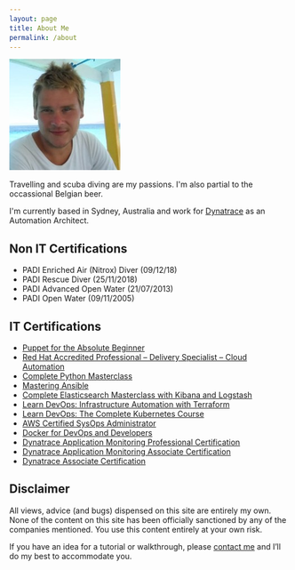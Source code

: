 ```yaml
---
layout: page
title: About Me
permalink: /about
---
```


<img src="images/me.jpg" alt="Adam Gardner"/>

Travelling and scuba diving are my passions. I'm also partial to the occassional Belgian beer.

I'm currently based in Sydney, Australia and work for [Dynatrace](https://dynatrace.com) as an Automation Architect.

## Non IT Certifications

- PADI Enriched Air (Nitrox) Diver (09/12/18)
- PADI Rescue Diver (25/11/2018)
- PADI Advanced Open Water (21/07/2013)
- PADI Open Water (09/11/2005)

## IT Certifications

- [Puppet for the Absolute Beginner](files/AG-PuppetUC-F4YXPOFE.pdf)
- [Red Hat Accredited Professional – Delivery Specialist – Cloud Automation](files/red_hat_delivery_specialist_-_cloud_automation.pdf)
- [Complete Python Masterclass](files/AG-Python-Masterclass-UC-CMPV5DMX.pdf)
- [Mastering Ansible](files/Mastering_Ansible_AG.pdf)
- [Complete Elasticsearch Masterclass with Kibana and Logstash](files/Complete-Elasticsearch-Masterclass-Kibana-Logstash.pdf)
- [Learn DevOps: Infrastructure Automation with Terraform](files/LearnDevOps-Terraform.pdf)
- [Learn DevOps: The Complete Kubernetes Course](files/DevOps_Kuberneters_UC-RSTL6DLR.pdf)
- [AWS Certified SysOps Administrator](files/AWS_Certified_SysOps_Administrator_Associate.pdf)
- [Docker for DevOps and Developers](files/DockerForDevOpsCertificate.pdf)
- [Dynatrace Application Monitoring Professional Certification](files/Dynatrace_Pro_Certificate.pdf)
- [Dynatrace Application Monitoring Associate Certification](files/Dynatrace_Associate_Certificate.pdf)
- [Dynatrace Associate Certification](files/Dynatrace_Certificate_AG.pdf)

## Disclaimer

All views, advice (and bugs) dispensed on this site are entirely my own. None of the content on this site has been officially sanctioned by any of the companies mentioned. You use this content entirely at your own risk.

If you have an idea for a tutorial or walkthrough, please [contact me](contact) and I’ll do my best to accommodate you.

